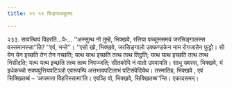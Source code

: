 ```yaml
---
title: ११ ११ सिङ्गालसुत्तम्

---
```


२३३. सावत्थियं विहरति…पे॰… ‘‘अस्सुत्थ नो तुम्हे, भिक्खवे, रत्तिया पच्चूससमयं जरसिङ्गालस्स वस्समानस्सा’’ति? ‘‘एवं, भन्ते’’। ‘‘एसो खो, भिक्खवे, जरसिङ्गालो उक्कण्डकेन नाम रोगजातेन फुट्ठो। सो येन येन इच्छति तेन तेन गच्छति; यत्थ यत्थ इच्छति तत्थ तत्थ तिट्ठति; यत्थ यत्थ इच्छति तत्थ तत्थ निसीदति; यत्थ यत्थ इच्छति तत्थ तत्थ निपज्जति; सीतकोपि नं वातो उपवायति। साधु ख्वस्स, भिक्खवे, यं इधेकच्चो सक्यपुत्तियपटिञ्ञो एवरूपम्पि अत्तभावपटिलाभं पटिसंवेदियेथ। तस्मातिह, भिक्खवे , एवं सिक्खितब्बं – ‘अप्पमत्ता विहरिस्सामा’ति। एवञ्हि वो, भिक्खवे, सिक्खितब्ब’’न्ति। एकादसमम्।  

